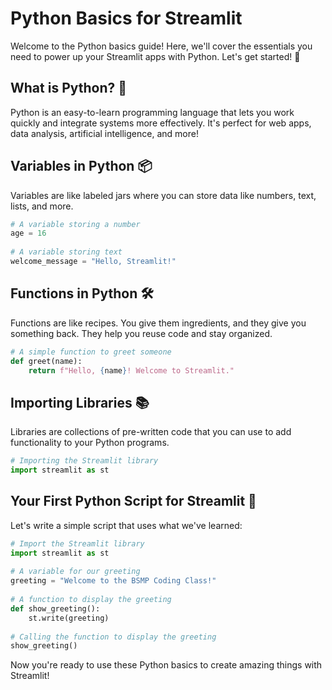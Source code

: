 # Python Basics for Streamlit  <!-- {docsify-ignore-all} -->
   
Welcome to the Python basics guide! Here, we'll cover the essentials you need to power up your Streamlit apps with Python. Let's get started! 🚀  
   
## What is Python? 🐍  
   
Python is an easy-to-learn programming language that lets you work quickly and integrate systems more effectively. It's perfect for web apps, data analysis, artificial intelligence, and more!  
   
## Variables in Python 📦  
   
Variables are like labeled jars where you can store data like numbers, text, lists, and more.  
   
```python  
# A variable storing a number  
age = 16  
   
# A variable storing text  
welcome_message = "Hello, Streamlit!"  
```  
   
## Functions in Python 🛠️  
   
Functions are like recipes. You give them ingredients, and they give you something back. They help you reuse code and stay organized.  
   
```python  
# A simple function to greet someone  
def greet(name):  
    return f"Hello, {name}! Welcome to Streamlit."  
```  
   
## Importing Libraries 📚  
   
Libraries are collections of pre-written code that you can use to add functionality to your Python programs.  
   
```python  
# Importing the Streamlit library  
import streamlit as st  
```  
   
## Your First Python Script for Streamlit 🎉  
   
Let's write a simple script that uses what we've learned:  
   
```python  
# Import the Streamlit library  
import streamlit as st  
   
# A variable for our greeting  
greeting = "Welcome to the BSMP Coding Class!"  
   
# A function to display the greeting  
def show_greeting():  
    st.write(greeting)  
   
# Calling the function to display the greeting  
show_greeting()  
```  
   
Now you're ready to use these Python basics to create amazing things with Streamlit!  